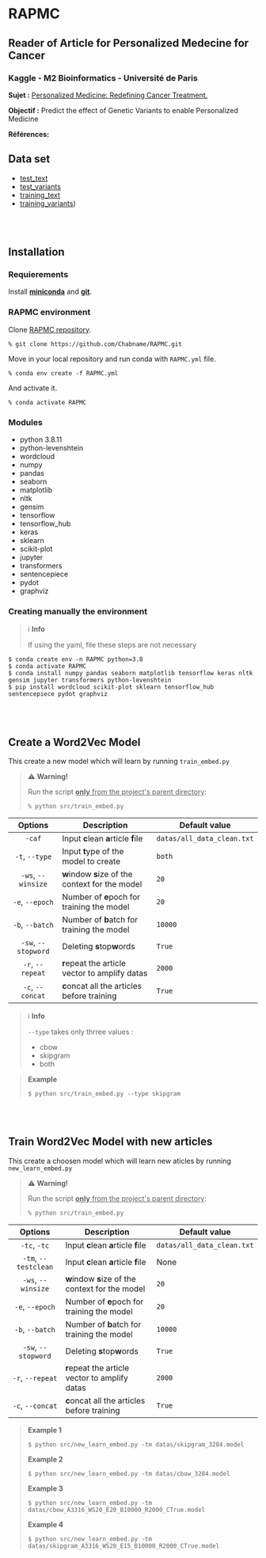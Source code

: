 # RAPMC

## Reader of Article for Personalized Medecine for Cancer 

### Kaggle - M2 Bioinformatics - Université de Paris

**Sujet :** [Personalized Medicine: Redefining Cancer Treatment.](https://www.kaggle.com/c/msk-redefining-cancer-treatment)

**Objectif :** Predict the effect of Genetic Variants to enable Personalized Medicine

**Références:**



## Data set

- [test_text](https://www.kaggle.com/c/msk-redefining-cancer-treatment/data?select=test_text.zip)
- [test_variants](https://www.kaggle.com/c/msk-redefining-cancer-treatment/data?select=test_variants.zip)
- [training_text](https://www.kaggle.com/c/msk-redefining-cancer-treatment/data?select=training_text.zipar)
- [training_variants](https://www.kaggle.com/c/msk-redefining-cancer-treatment/data?select=training_variants.zip))

<br><br>

## Installation

### Requierements

Install [**miniconda**](https://docs.conda.io/projects/conda/en/latest/user-guide/install/index.html) and [**git**](https://git-scm.com/).

### RAPMC environment

Clone [RAPMC repository](https://github.com/Chabname/RAPMC).

```
% git clone https://github.com/Chabname/RAPMC.git
```

Move in your local repository and run conda with `RAPMC.yml` file.

```
% conda env create -f RAPMC.yml
```

And activate it.

```
% conda activate RAPMC
```

### Modules

- python 3.8.11
- python-levenshtein
- wordcloud
- numpy
- pandas
- seaborn
- matplotlib
- nltk
- gensim
- tensorflow
- tensorflow_hub
- keras
- sklearn
- scikit-plot
- jupyter
- transformers
- sentencepiece
- pydot
- graphviz

### Creating manually the environment

> ℹ️ **Info**
>
> If using the yaml, file these steps are not necessary
```
$ conda create env -n RAPMC python=3.8
$ conda activate RAPMC
$ conda install numpy pandas seaborn matplotlib tensorflow keras nltk gensim jupyter transformers python-levenshtein
$ pip install wordcloud scikit-plot sklearn tensorflow_hub sentencepiece pydot graphviz

```

<br><br>

## Create a Word2Vec Model

This create a new model which will learn  by running `train_embed.py`

> ⚠️ **Warning!**
>
> Run the script <u>**only** from the project's parent directory</u>:
> 
> `% python src/train_embed.py`

 Options | Description | Default value |
|:-------:|-------------|---------------|
| `-caf` | Input **c**lean **a**rticle **f**ile | `datas/all_data_clean.txt` |
|`-t`, `--type` | Input **t**ype of the model to create | `both` |
| `-ws`, `--winsize` | **w**indow **s**ize of the context for the model | `20` |
| `-e`, `--epoch` | Number of **e**poch for training the model | `20` |
| `-b`, `--batch` | Number of **b**atch for training the model | `10000` |
| `-sw`, `--stopword` | Deleting **s**top**w**ords | `True` |
| `-r`, `--repeat` | **r**epeat the article vector to amplify datas | `2000` |
| `-c`, `--concat` | **c**oncat all the articles before training | `True` |

> ℹ️ **Info**
>
> `--type` takes only thrree values :
> - cbow
> - skipgram
> - both

> **Example**
>
> ```
> $ python src/train_embed.py --type skipgram 
> ```


<br><br>

## Train Word2Vec Model with new articles

This create a choosen model which will learn new aticles by running `new_learn_embed.py`

> ⚠️ **Warning!**
>
> Run the script <u>**only** from the project's parent directory</u>:
> 
> `% python src/train_embed.py`

 Options | Description | Default value |
|:-------:|-------------|---------------|
| `-tc`, `-tc` | Input **c**lean **a**rticle **f**ile | `datas/all_data_clean.txt` |
|`-tm`, `--testclean`| Input **c**lean **a**rticle **f**ile | None |
| `-ws`, `--winsize` | **w**indow **s**ize of the context for the model | `20` |
| `-e`, `--epoch` | Number of **e**poch for training the model | `20` |
| `-b`, `--batch` | Number of **b**atch for training the model | `10000` |
| `-sw`, `--stopword` | Deleting **s**top**w**ords | `True` |
| `-r`, `--repeat` | **r**epeat the article vector to amplify datas | `2000` |
| `-c`, `--concat` | **c**oncat all the articles before training | `True` |


> **Example 1**
>
> ```
> $ python src/new_learn_embed.py -tm datas/skipgram_3284.model
> ```
>**Example 2**
>
> ```
> $ python src/new_learn_embed.py -tm datas/cbow_3284.model
> ```
>**Example 3**
>
> ```
> $ python src/new_learn_embed.py -tm datas/cbow_A3316_WS20_E20_B10000_R2000_CTrue.model
> ```
>**Example 4**
>
> ```
> $ python src/new_learn_embed.py -tm datas/skipgram_A3316_WS20_E15_B10000_R2000_CTrue.model
> ```